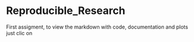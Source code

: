 # Reproducible_Research
First assigment, to view the markdown with code, documentation and plots just clic on 


